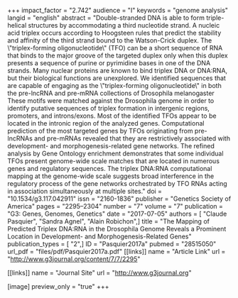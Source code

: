 +++
impact_factor = "2.742"
audience = "I"
keywords = "genome analysis"
langid = "english"
abstract = "Double-stranded DNA is able to form triple-helical structures by accommodating a third nucleotide strand. A nucleic acid triplex occurs according to Hoogsteen rules that predict the stability and affinity of the third strand bound to the Watson-Crick duplex. The \\\"triplex-forming oligonucleotide\\\" (TFO) can be a short sequence of RNA that binds to the major groove of the targeted duplex only when this duplex presents a sequence of purine or pyrimidine bases in one of the DNA strands. Many nuclear proteins are known to bind triplex DNA or DNA:RNA, but their biological functions are unexplored. We identified sequences that are capable of engaging as the \\\"triplex-forming oligonucleotide\\\" in both the pre-lncRNA and pre-mRNA collections of Drosophila melanogaster These motifs were matched against the Drosophila genome in order to identify putative sequences of triplex formation in intergenic regions, promoters, and introns/exons. Most of the identified TFOs appear to be located in the intronic region of the analyzed genes. Computational prediction of the most targeted genes by TFOs originating from pre-lncRNAs and pre-mRNAs revealed that they are restrictively associated with development- and morphogenesis-related gene networks. The refined analysis by Gene Ontology enrichment demonstrates that some individual TFOs present genome-wide scale matches that are located in numerous genes and regulatory sequences. The triplex DNA:RNA computational mapping at the genome-wide scale suggests broad interference in the regulatory process of the gene networks orchestrated by TFO RNAs acting in association simultaneously at multiple sites."
doi = "10.1534/g3.117.042911"
issn = "2160-1836"
publisher = "Genetics Society of America"
pages = "2295–2304"
number = "7"
volume = "7"
publication = "G3: Genes, Genomes, Genetics"
date = "2017-07-05"
authors = [ "Claude Pasquier", "Sandra Agnel", "Alain Robichon",]
title = "The Mapping of Predicted Triplex DNA:RNA in the Drosophila Genome Reveals a Prominent Location in Development- and Morphogenesis-Related Genes"
publication_types = [ "2",]
ID = "Pasquier2017a"
pubmed = "28515050"
url_pdf = "files/pdf/Pasquier2017a.pdf"
[[links]]
name = "Article Link"
url = "http://www.g3journal.org/content/7/7/2295"

[[links]]
name = "Journal Site"
url = "http://www.g3journal.org"

[image]
preview_only = "true"
+++
